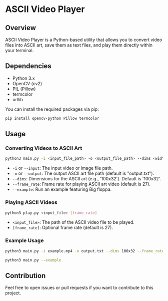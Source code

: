 # ASCII Video Player

## Overview

ASCII Video Player is a Python-based utility that allows you to convert video files into ASCII art, save them as text files, and play them directly within your terminal.

## Dependencies

- Python 3.x
- OpenCV (cv2)
- PIL (Pillow)
- termcolor
- urllib

You can install the required packages via pip:

```bash
pip install opencv-python Pillow termcolor
```

## Usage

### Converting Videos to ASCII Art

```bash
python3 main.py -i <input_file_path> -o <output_file_path> --dims <width>x<height> --frame_rate <frame_rate>
```

- `-i` or `--input`: The input video or image file path.
- `-o` or `--output`: The output ASCII art file path (default is "output.txt").
- `--dims`: Dimensions for the ASCII art (e.g., '100x32'). Default is '100x32'.
- `--frame_rate`: Frame rate for playing ASCII art video (default is 27).
- `--example`: Run an example featuring Big floppa.

### Playing ASCII Videos

```bash
python3 play.py <input_file> [frame_rate]
```

- `<input_file>`: The path of the ASCII video file to be played.
- `[frame_rate]`: Optional frame rate (default is 27).

### Example Usage

```bash
python3 main.py -i example.mp4 -o output.txt --dims 100x32 --frame_rate 27
```

```bash
python3 main.py --example
```

## Contribution

Feel free to open issues or pull requests if you want to contribute to this project.


